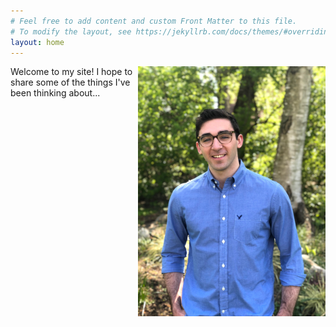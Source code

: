 ```yaml
---
# Feel free to add content and custom Front Matter to this file.
# To modify the layout, see https://jekyllrb.com/docs/themes/#overriding-theme-defaults
layout: home
---
```

<img src="/images/Backyard_2.jpg" alt="This is me" width="300" align="right"/>
Welcome to my site! I hope to share some of the things I've been thinking about...
